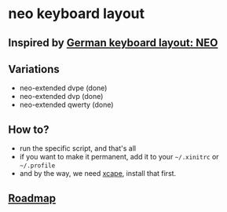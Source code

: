 neo keyboard layout
===================

## Inspired by [German keyboard layout: NEO](http://www.neo-layout.org/)

## Variations

- neo-extended dvpe (done)
- neo-extended dvp (done)
- neo-extended qwerty (done)

## How to?
- run the specific script, and that's all 
- if you want to make it permanent, add it to your `~/.xinitrc` or `~/.profile`
- and by the way, we need [xcape](https://github.com/alols/xcape), install that first.


## [Roadmap](/roadmap.md)